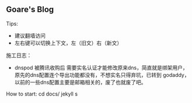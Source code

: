 ## Goare's Blog

Tips:

* 建议翻墙访问
* 左右键可以切换上下文，左（旧文）右（新文）

施工日志：

* dnspod 被腾讯收购后 需要实名认证才能修改原来dns，简直就是绑架用户，原先的dns配置连个导出功能都没有，不想实名只得弃坑，已转到 godaddy，以前的一些dns配置主要是邮箱相关的，废了也就废了吧。


How to start:
cd docs/
jekyll s